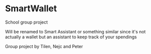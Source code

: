 # SmartWallet
 School group project

Will be renamed to Smart Assistant or something similar since it's not actually a wallet but an assistant to keep track of your spendings

Group project by Tilen, Nejc and Peter
